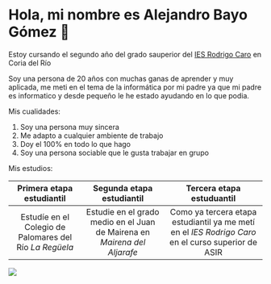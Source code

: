 # Hola, mi nombre es Alejandro Bayo Gómez 👋

Estoy cursando el segundo año del grado sauperior del [IES Rodrigo Caro](https://blogsaverroes.juntadeandalucia.es/iesrodrigocaro/) en Coria del Río 

Soy una persona de 20 años con muchas ganas de aprender y muy aplicada, me meti en el tema de la informática por mi padre ya que mi padre es informatico y desde pequeño le he estado ayudando en lo que podia.

Mis cualidades:

1. Soy una persona muy sincera
2. Me adapto a cualquier ambiente de trabajo
3. Doy el 100% en todo lo que hago
4. Soy una persona sociable que le gusta trabajar en grupo

Mis estudios:

| **Primera etapa estudiantil** | **Segunda etapa estudiantil** | **Tercera etapa estuduantil** |
| :-: | :-: | :-: |
| Estudíe en el Colegio de Palomares del Río _La Regüela_ | Estudie en el grado medio en el Juan de Mairena en _Mairena del Aljarafe_ | Como ya tercera etapa estudiantil ya me metí en el _IES Rodrigo Caro_ en el curso superior de ASIR

![](https://www.google.com/url?sa=i&url=https%3A%2F%2Fwww.freepik.es%2Ffotos-vectores-gratis%2Finformatica&psig=AOvVaw062tOkzBCYrND-pUSXxu-R&ust=1730115025427000&source=images&cd=vfe&opi=89978449&ved=0CBQQjRxqFwoTCPjd8-26rokDFQAAAAAdAAAAABAE)
